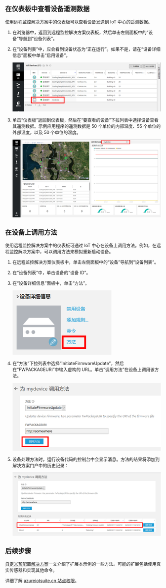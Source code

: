 ## 在仪表板中查看设备遥测数据
使用远程监控解决方案中的仪表板可以查看设备发送到 IoT 中心的遥测数据。

1. 在浏览器中，返回到远程监控解决方案仪表板，然后单击左侧面板中的“设备”导航到“设备列表”。
2. 在“设备列表”中，应会看到设备状态为“正在运行”。如果不是，请在“设备详细信息”面板中单击“启用设备”。
   
    ![查看服务状态][18]  

3. 单击“仪表板”返回到仪表板，然后在“要查看的设备”下拉列表中选择设备查看其遥测数据。示例应用程序的遥测数据是 50 个单位的内部温度、55 个单位的外部温度，以及 50 个单位的湿度。
   
    ![查看设备遥测数据][img-telemetry]  


## 在设备上调用方法
使用远程监控解决方案中的仪表板可通过 IoT 中心在设备上调用方法。例如，在远程监控解决方案中，可以调用方法来模拟重新启动设备。

1. 在远程监控解决方案仪表板中，单击左侧面板中的“设备”导航到“设备列表”。
2. 在“设备列表”中，单击设备的“设备 ID”。
3. 在“设备详细信息”面板中，单击“方法”。
   
    ![设备方法][13]  

4. 在“方法”下拉列表中选择“InitiateFirmwareUpdate”，然后在“FWPACKAGEURI”中输入虚构的 URL。单击“调用方法”在设备上调用该方法。
   
    ![调用设备方法][14]  

   

5. 设备处理方法时，运行设备代码的控制台中会显示消息。方法的结果将添加到解决方案门户中的历史记录：

    ![查看方法历史记录][img-method-history]  


## 后续步骤
[自定义预配置解决方案][lnk-customize]一文介绍了扩展本示例的一些方法。可能的扩展包括使用真实传感器和实现其他命令。

详细了解 [azureiotsuite.cn 站点权限][lnk-permissions]。

[13]: ./media/iot-suite-visualize-connecting/suite4.png
[14]: ./media/iot-suite-visualize-connecting/suite7-1.png
[18]: ./media/iot-suite-visualize-connecting/suite10.png
[img-telemetry]: ./media/iot-suite-visualize-connecting/telemetry.png
[img-method-history]: ./media/iot-suite-visualize-connecting/history.png
[lnk-customize]: /documentation/articles/iot-suite-guidance-on-customizing-preconfigured-solutions/
[lnk-permissions]: /documentation/articles/iot-suite-permissions/

<!---HONumber=Mooncake_0327_2017-->